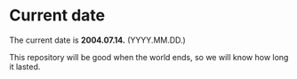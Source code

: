 # Current date

The current date is **2004.07.14.** (YYYY.MM.DD.)

This repository will be good when the world ends, so we will know how long it lasted.